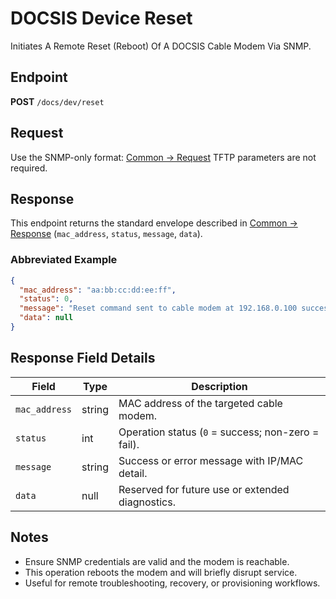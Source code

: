 # DOCSIS Device Reset

Initiates A Remote Reset (Reboot) Of A DOCSIS Cable Modem Via SNMP.

## Endpoint

**POST** `/docs/dev/reset`

## Request

Use the SNMP-only format: [Common → Request](../../../common/request.md)
TFTP parameters are not required.

## Response

This endpoint returns the standard envelope described in [Common → Response](../../../common/response.md) (`mac_address`, `status`, `message`, `data`).

### Abbreviated Example

```json
{
  "mac_address": "aa:bb:cc:dd:ee:ff",
  "status": 0,
  "message": "Reset command sent to cable modem at 192.168.0.100 successfully.",
  "data": null
}
```

## Response Field Details

| Field         | Type   | Description                                        |
| ------------- | ------ | -------------------------------------------------- |
| `mac_address` | string | MAC address of the targeted cable modem.           |
| `status`      | int    | Operation status (`0` = success; non-zero = fail). |
| `message`     | string | Success or error message with IP/MAC detail.       |
| `data`        | null   | Reserved for future use or extended diagnostics.   |

## Notes

* Ensure SNMP credentials are valid and the modem is reachable.
* This operation reboots the modem and will briefly disrupt service.
* Useful for remote troubleshooting, recovery, or provisioning workflows.
